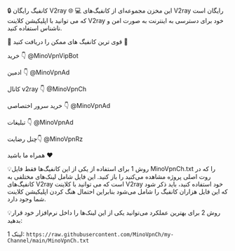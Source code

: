 🔒 کانفیگ رایگان V2ray 🌐
💻 این مخزن مجموعه‌ای از کانفیگ‌های V2ray رایگان است که می توانید با اپلیکیشن کلاینت V2ray خود برای دسترسی به اینترنت به صورت امن و ناشناس استفاده کنید.

🏅 قوی ترین کانفیگ های ممکن را دریافت کنید 🏅

خرید 👇
@MinoVpnVipBot

ادمین 👇
@MinoVpnAd

کانال v2ray 👇
@MinoVpnCh

خرید سرور اختصاصی 👇
@MinoVpnAd

تبلیغات  👇
@MinoVpnAd

چنل رضایت👇
@MinoVpnRz

همراه ما باشید ❤️

💡روش 1 برای استفاده از یکی از این کانفیگ‌ها فقط فایل MinoVpnCh.txt را که در روت اصلی پروژه مشاهده می‌کنید را باز کنید. این فایل شامل لینک‌های مختلفی به کانفیگ‌های V2ray است که می توانید با کلاینت V2ray خود استفاده کنید، باید ذکر شود که این فایل هزاران کانفیگ را شامل می‌شود بنابراین احتمال هنگ کردن اپلیکیشن کلاینت شما وجود دارد.


💡روش 2 برای بهترین عملکرد می‌توانید یکی از این لینک‌ها را داخل نرم‌افزار خود قرار بدهید:

لینک 1:
```https://raw.githubusercontent.com/MinoVpnCh/my-Channel/main/MinoVpnCh.txt```
